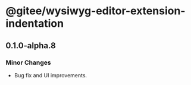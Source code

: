 # @gitee/wysiwyg-editor-extension-indentation

## 0.1.0-alpha.8

### Minor Changes

- Bug fix and UI improvements.
